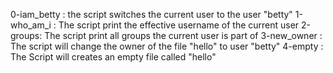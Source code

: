 0-iam_betty : the script switches the current user to the user "betty"
1-who_am_i : The script print the effective username of the current user
2-groups: The script print all groups the current user is part of
3-new_owner : The script will change the owner of the file "hello" to user "betty" 
4-empty : The Script will creates an empty file called "hello"
